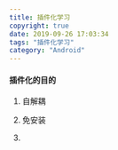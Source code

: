 ```yaml
---
title: 插件化学习
copyright: true
date: 2019-09-26 17:03:34
tags: "插件化学习"
category: "Android"
---
```

 #### 插件化的目的
 1. 自解耦
 2. 免安装

 4. 
